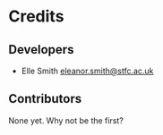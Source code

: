 # Credits

## Developers

* Elle Smith <eleanor.smith@stfc.ac.uk>

## Contributors

None yet. Why not be the first?
